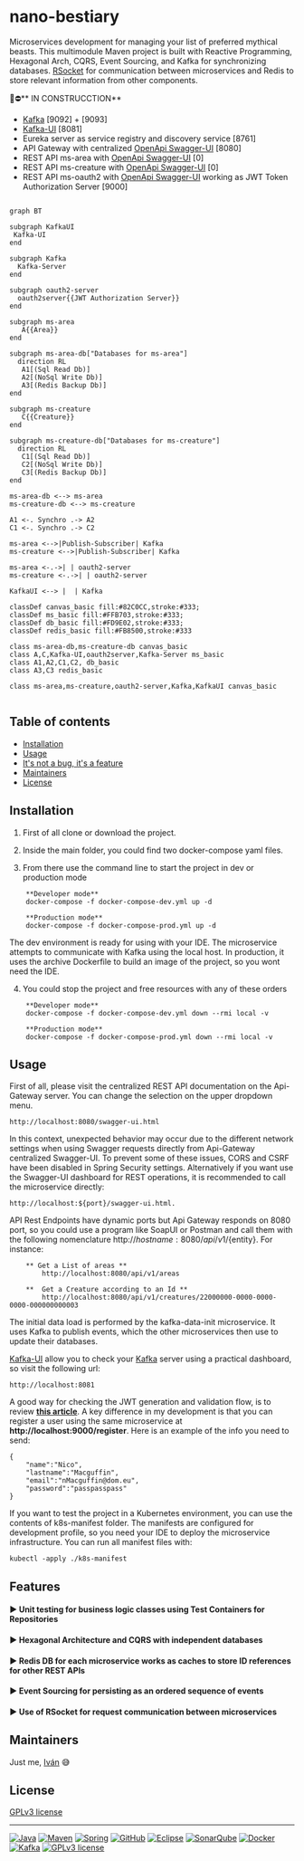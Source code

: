
# nano-bestiary

Microservices development for managing your list of preferred mythical beasts. This multimodule Maven project is built with Reactive Programming, Hexagonal Arch, CQRS, Event Sourcing, and Kafka for synchronizing databases. [RSocket](https://rsocket.io/) for communication between microservices and Redis to store relevant information from other components.

:rotating_light::no_entry:** IN CONSTRUCCTION**
- [Kafka](https://kafka.apache.org/) [9092] + [9093] 
- [Kafka-UI](https://docs.kafka-ui.provectus.io/) [8081]
- Eureka server as service registry and discovery service [8761]
- API Gateway with centralized [OpenApi Swagger-UI](https://swagger.io/) [8080] 
- REST API ms-area with [OpenApi Swagger-UI](https://swagger.io/) [0]
- REST API ms-creature with [OpenApi Swagger-UI](https://swagger.io/) [0]
- REST API ms-oauth2 with [OpenApi Swagger-UI](https://swagger.io/) working as JWT Token Authorization Server [9000]

```mermaid 
 
graph BT

subgraph KafkaUI
 Kafka-UI
end  

subgraph Kafka
  Kafka-Server
end 
  
subgraph oauth2-server
  oauth2server{{JWT Authorization Server}}
end

subgraph ms-area
   A{{Area}}
end 

subgraph ms-area-db["Databases for ms-area"]
  direction RL
   A1[(Sql Read Db)]
   A2[(NoSql Write Db)]
   A3[(Redis Backup Db)]
end

subgraph ms-creature
   C{{Creature}}
end 

subgraph ms-creature-db["Databases for ms-creature"]
  direction RL
   C1[(Sql Read Db)]
   C2[(NoSql Write Db)]
   C3[(Redis Backup Db)]
end

ms-area-db <--> ms-area
ms-creature-db <--> ms-creature    

A1 <-. Synchro .-> A2
C1 <-. Synchro .-> C2

ms-area <-->|Publish-Subscriber| Kafka
ms-creature <-->|Publish-Subscriber| Kafka 

ms-area <-.->| | oauth2-server
ms-creature <-.->| | oauth2-server 

KafkaUI <--> |  | Kafka
  
classDef canvas_basic fill:#82C0CC,stroke:#333;
classDef ms_basic fill:#FFB703,stroke:#333;
classDef db_basic fill:#FD9E02,stroke:#333;
classDef redis_basic fill:#FB8500,stroke:#333

class ms-area-db,ms-creature-db canvas_basic
class A,C,Kafka-UI,oauth2server,Kafka-Server ms_basic
class A1,A2,C1,C2, db_basic
class A3,C3 redis_basic

class ms-area,ms-creature,oauth2-server,Kafka,KafkaUI canvas_basic
 
```


## Table of contents

- [Installation](#installation)
- [Usage](#usage)
- [It's not a bug, it's a feature](#features)
- [Maintainers](#maintainers)
- [License](#license)


## Installation

1. First of all clone or download the project.

1. Inside the main folder, you could find two docker-compose yaml files.

1. From there use the command line to start the project in dev or production mode

```    
    **Developer mode**  
    docker-compose -f docker-compose-dev.yml up -d

    **Production mode**
    docker-compose -f docker-compose-prod.yml up -d
```
      
The dev environment is ready for using with your IDE. The microservice attempts to communicate with Kafka using the local host. In production, it uses the archive Dockerfile to build an image of the project, so you wont need the IDE.
   
4. You could stop the project and free resources with any of these orders

```
    **Developer mode**
    docker-compose -f docker-compose-dev.yml down --rmi local -v
      
    **Production mode**
    docker-compose -f docker-compose-prod.yml down --rmi local -v  
```
  
   
## Usage

First of all, please visit the centralized REST API documentation on the Api-Gateway server. You can change the selection on the upper dropdown menu.

    http://localhost:8080/swagger-ui.html
    
In this context, unexpected behavior may occur due to the different network settings when using Swagger requests directly from Api-Gateway centralized Swagger-UI. To prevent some of these issues, CORS and CSRF have been disabled in Spring Security settings. Alternatively if you want use the Swagger-UI dashboard for REST operations, it is recommended to call the microservice directly:

    http://localhost:${port}/swagger-ui.html.
  
API Rest Endpoints have dynamic ports but Api Gateway responds on 8080 port, so you could use a program like SoapUI or Postman and call them with the following nomenclature http://${hostname}:8080/api/v1/${entity}. For instance:

```
    ** Get a List of areas **
		http://localhost:8080/api/v1/areas

	**  Get a Creature according to an Id **
		http://localhost:8080/api/v1/creatures/22000000-0000-0000-0000-000000000003
```
   
The initial data load is performed by the kafka-data-init microservice. It uses Kafka to publish events, which the other microservices then use to update their databases.    
  
[Kafka-UI](https://docs.kafka-ui.provectus.io/) allow you to check your [Kafka](https://kafka.apache.org/) server using a practical dashboard, so visit the following url:

    http://localhost:8081

A good way for checking the JWT generation and validation flow, is to review **[this article](https://adictosaltrabajo.com/2023/06/29/securizacion-aplicacion-oauth-2-spring-authorization-server-spring-resource-server/)**. A key difference in my development is that you can register a user using the same microservice at **http://localhost:9000/register**. Here is an example of the info you need to send:

```
{
	"name":"Nico",	
	"lastname":"Macguffin",	
	"email":"nMacguffin@dom.eu",
	"password":"passpasspass"
}
```

If you want to test the project in a Kubernetes environment, you can use the contents of k8s-manifest folder. The manifests are configured for development profile, so you need your IDE to deploy the microservice infrastructure. You can run all manifest files with:

    kubectl -apply ./k8s-manifest
    

## Features

#### :arrow_forward: Unit testing for business logic classes using Test Containers for Repositories

#### :arrow_forward: Hexagonal Architecture and CQRS with independent databases

#### :arrow_forward: Redis DB for each microservice works as caches to store ID references for other REST APIs

#### :arrow_forward: Event Sourcing for persisting as an ordered sequence of events

#### :arrow_forward: Use of RSocket for request communication between microservices 


## Maintainers

Just me, [Iván](https://github.com/Ivan-Montes) :sweat_smile:


## License

[GPLv3 license](https://choosealicense.com/licenses/gpl-3.0/)


---


[![Java](https://badgen.net/static/JavaSE/21/orange)](https://www.java.com/es/)
[![Maven](https://badgen.net/badge/icon/maven?icon=maven&label&color=red)](https://https://maven.apache.org/)
[![Spring](https://img.shields.io/badge/spring-blue?logo=Spring&logoColor=white)](https://spring.io)
[![GitHub](https://badgen.net/badge/icon/github?icon=github&label)](https://github.com)
[![Eclipse](https://badgen.net/badge/icon/eclipse?icon=eclipse&label)](https://https://eclipse.org/)
[![SonarQube](https://badgen.net/badge/icon/sonarqube?icon=sonarqube&label&color=purple)](https://www.sonarsource.com/products/sonarqube/downloads/)
[![Docker](https://badgen.net/badge/icon/docker?icon=docker&label)](https://www.docker.com/)
[![Kafka](https://badgen.net/static/Apache/Kafka/cyan)](https://kafka.apache.org/)
[![GPLv3 license](https://badgen.net/static/License/GPLv3/blue)](https://choosealicense.com/licenses/gpl-3.0/)
